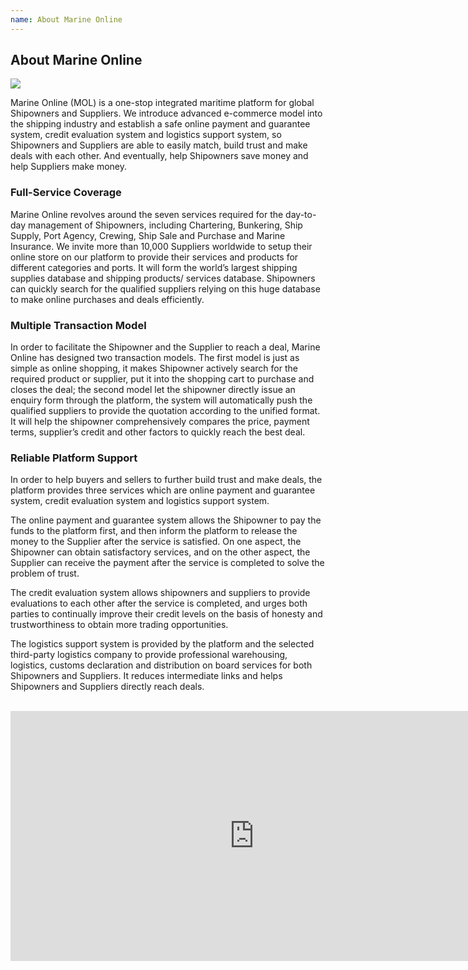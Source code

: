 ```yaml
---
name: About Marine Online
---
```


## About Marine Online

![](https://bwec-file.oss-cn-hongkong.aliyuncs.com/cms/marine_online.jpg)


Marine Online (MOL) is a one-stop integrated maritime platform for global Shipowners and Suppliers. 
We introduce advanced e-commerce model into the shipping industry and establish a safe online payment and guarantee system, credit evaluation system and logistics support system, so Shipowners and Suppliers are able to easily match, build trust and make deals with each other. And eventually, help Shipowners save money and help Suppliers make money.


### Full-Service Coverage

Marine Online revolves around the seven services required for the day-to-day management of Shipowners, including Chartering, Bunkering, Ship Supply, Port Agency, Crewing, Ship Sale and Purchase and Marine Insurance. We invite more than 10,000 Suppliers worldwide to setup their online store on our platform to provide their services and products for different categories and ports. It will form the world’s largest shipping supplies database and shipping products/ services database. Shipowners can quickly search for the qualified suppliers relying on this huge database to make online purchases and deals efficiently.

### Multiple Transaction Model

In order to facilitate the Shipowner and the Supplier to reach a deal, Marine Online has designed two transaction models. The first model is just as simple as online shopping, it makes Shipowner actively search for the required product or supplier, put it into the shopping cart to purchase and closes the deal; the second model let the shipowner directly issue an enquiry form through the platform, the system will automatically push the qualified suppliers to provide the quotation according to the unified format. It will help the shipowner comprehensively compares the price, payment terms, supplier’s credit and other factors to quickly reach the best deal.

### Reliable Platform Support

In order to help buyers and sellers to further build trust and make deals, the platform provides three services which are online payment and guarantee system, credit evaluation system and logistics support system. 

The online payment and guarantee system allows the Shipowner to pay the funds to the platform first, and then inform the platform to release the money to the Supplier after the service is satisfied. On one aspect, the Shipowner can obtain satisfactory services, and on the other aspect, the Supplier can receive the payment after the service is completed to solve the problem of trust. 

The credit evaluation system allows shipowners and suppliers to provide evaluations to each other after the service is completed, and urges both parties to continually improve their credit levels on the basis of honesty and trustworthiness to obtain more trading opportunities. 

The logistics support system is provided by the platform and the selected third-party logistics company to provide professional warehousing, logistics, customs declaration and distribution on board services for both Shipowners and Suppliers. It reduces intermediate links and helps Shipowners and Suppliers directly reach deals.

<br> 

<iframe width="780" height="400" src="https://www.youtube.com/embed/h6g6P8kEK28" frameborder="0" allow="accelerometer; autoplay; encrypted-media; gyroscope; picture-in-picture" allowfullscreen></iframe>
</br>

